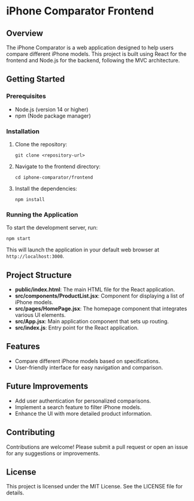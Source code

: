 # iPhone Comparator Frontend

## Overview
The iPhone Comparator is a web application designed to help users compare different iPhone models. This project is built using React for the frontend and Node.js for the backend, following the MVC architecture.

## Getting Started

### Prerequisites
- Node.js (version 14 or higher)
- npm (Node package manager)

### Installation
1. Clone the repository:
   ```
   git clone <repository-url>
   ```
2. Navigate to the frontend directory:
   ```
   cd iphone-comparator/frontend
   ```
3. Install the dependencies:
   ```
   npm install
   ```

### Running the Application
To start the development server, run:
```
npm start
```
This will launch the application in your default web browser at `http://localhost:3000`.

## Project Structure
- **public/index.html**: The main HTML file for the React application.
- **src/components/ProductList.jsx**: Component for displaying a list of iPhone models.
- **src/pages/HomePage.jsx**: The homepage component that integrates various UI elements.
- **src/App.jsx**: Main application component that sets up routing.
- **src/index.js**: Entry point for the React application.

## Features
- Compare different iPhone models based on specifications.
- User-friendly interface for easy navigation and comparison.

## Future Improvements
- Add user authentication for personalized comparisons.
- Implement a search feature to filter iPhone models.
- Enhance the UI with more detailed product information.

## Contributing
Contributions are welcome! Please submit a pull request or open an issue for any suggestions or improvements.

## License
This project is licensed under the MIT License. See the LICENSE file for details.